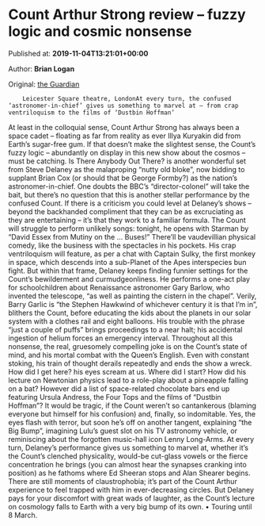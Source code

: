 
# Count Arthur Strong review – fuzzy logic and cosmic nonsense

Published at: **2019-11-04T13:21:01+00:00**

Author: **Brian Logan**

Original: [the Guardian](https://www.theguardian.com/stage/2019/nov/04/count-arthur-strong-review-leicester-square-theatre-london)


        Leicester Square theatre, LondonAt every turn, the confused ‘astronomer-in-chief’ gives us something to marvel at – from crap ventriloquism to the films of ‘Dustbin Hoffman’
      
At least in the colloquial sense, Count Arthur Strong has always been a space cadet – floating as far from reality as ever Illya Kuryakin did from Earth’s sugar-free gum. If that doesn’t make the slightest sense, the Count’s fuzzy logic – abundantly on display in this new show about the cosmos – must be catching. Is There Anybody Out There? is another wonderful set from Steve Delaney as the malaproping “nutty old bloke”, now bidding to supplant Brian Cox (or should that be George Formby?) as the nation’s astronomer-in-chief. One doubts the BBC’s “director-colonel” will take the bait, but there’s no question that this is another stellar performance by the confused Count.
If there is a criticism you could level at Delaney’s shows – beyond the backhanded compliment that they can be as excruciating as they are entertaining – it’s that they work to a familiar formula. The Count will struggle to perform unlikely songs: tonight, he opens with Starman by “David Essex from Mutiny on the … Buses!” There’ll be vaudevillian physical comedy, like the business with the spectacles in his pockets. His crap ventriloquism will feature, as per a chat with Captain Sulky, the first monkey in space, which descends into a sub-Planet of the Apes interspecies bun fight.
But within that frame, Delaney keeps finding funnier settings for the Count’s bewilderment and curmudgeonliness. He performs a one-act play for schoolchildren about Renaissance astronomer Gary Barlow, who invented the telescope, “as well as painting the cistern in the chapel”. Verily, Barry Garlic is “the Stephen Hawkwind of whichever century it is that I’m in”, blithers the Count, before educating the kids about the planets in our solar system with a clothes rail and eight balloons. His trouble with the phrase “just a couple of puffs” brings proceedings to a near halt; his accidental ingestion of helium forces an emergency interval.
Throughout all this nonsense, the real, gruesomely compelling joke is on the Count’s state of mind, and his mortal combat with the Queen’s English. Even with constant stoking, his train of thought derails repeatedly and ends the show a wreck. How did I get here? his eyes scream at us. Where did I start? How did his lecture on Newtonian physics lead to a role-play about a pineapple falling on a bat? However did a list of space-related chocolate bars end up featuring Ursula Andress, the Four Tops and the films of “Dustbin Hoffman”? It would be tragic, if the Count weren’t so cantankerous (blaming everyone but himself for his confusion) and, finally, so indomitable. Yes, the eyes flash with terror, but soon he’s off on another tangent, explaining “the Big Bump”, imagining Lulu’s guest slot on his TV astronomy vehicle, or reminiscing about the forgotten music-hall icon Lenny Long-Arms.
At every turn, Delaney’s performance gives us something to marvel at, whether it’s the Count’s clenched physicality, would-be cut-glass vowels or the fierce concentration he brings (you can almost hear the synapses cranking into position) as he fathoms where Ed Sheeran stops and Alan Shearer begins.
There are still moments of claustrophobia; it’s part of the Count Arthur experience to feel trapped with him in ever-decreasing circles. But Delaney pays for your discomfort with great wads of laughter, as the Count’s lecture on cosmology falls to Earth with a very big bump of its own.
• Touring until 8 March.
